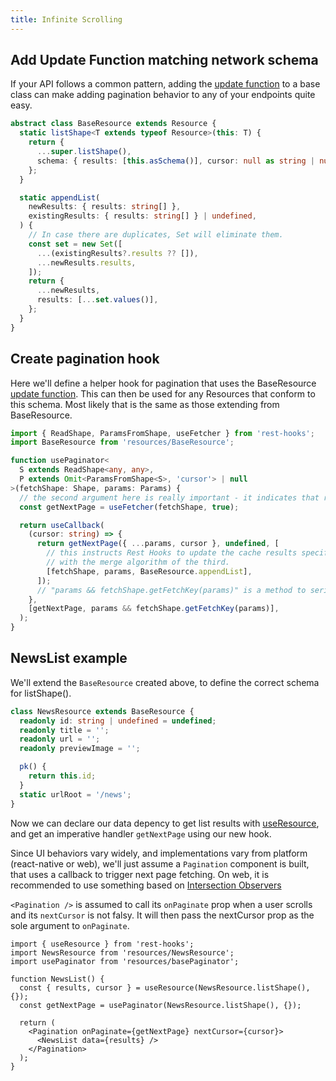 ```yaml
---
title: Infinite Scrolling
---
```


## Add Update Function matching network schema

If your API follows a common pattern, adding the [update function](../api/useFetcher#updatefunction-sourceresults-destresults--destresults)
to a base class can make adding pagination behavior to any of your endpoints quite easy.

```typescript
abstract class BaseResource extends Resource {
  static listShape<T extends typeof Resource>(this: T) {
    return {
      ...super.listShape(),
      schema: { results: [this.asSchema()], cursor: null as string | null },
    };
  }

  static appendList(
    newResults: { results: string[] },
    existingResults: { results: string[] } | undefined,
  ) {
    // In case there are duplicates, Set will eliminate them.
    const set = new Set([
      ...(existingResults?.results ?? []),
      ...newResults.results,
    ]);
    return {
      ...newResults,
      results: [...set.values()],
    };
  }
}
```

## Create pagination hook

Here we'll define a helper hook for pagination that uses the BaseResource
[update function](../api/useFetcher#updatefunction-sourceresults-destresults--destresults).
This can then be used for any Resources that conform to this schema. Most likely
that is the same as those extending from BaseResource.

```typescript
import { ReadShape, ParamsFromShape, useFetcher } from 'rest-hooks';
import BaseResource from 'resources/BaseResource';

function usePaginator<
  S extends ReadShape<any, any>,
  P extends Omit<ParamsFromShape<S>, 'cursor'> | null
>(fetchShape: Shape, params: Params) {
  // the second argument here is really important - it indicates that requests should be deduped!
  const getNextPage = useFetcher(fetchShape, true);

  return useCallback(
    (cursor: string) => {
      return getNextPage({ ...params, cursor }, undefined, [
        // this instructs Rest Hooks to update the cache results specified by the first two members
        // with the merge algorithm of the third.
        [fetchShape, params, BaseResource.appendList],
      ]);
      // "params && fetchShape.getFetchKey(params)" is a method to serialize params
    },
    [getNextPage, params && fetchShape.getFetchKey(params)],
  );
}
```

## NewsList example

We'll extend the `BaseResource` created above, to define the correct
schema for listShape().

```typescript
class NewsResource extends BaseResource {
  readonly id: string | undefined = undefined;
  readonly title = '';
  readonly url = '';
  readonly previewImage = '';

  pk() {
    return this.id;
  }
  static urlRoot = '/news';
}
```

Now we can declare our data depency to get list results with [useResource](../api/useresource),
and get an imperative handler `getNextPage` using our new hook.

Since UI behaviors vary widely, and implementations vary from platform (react-native or web),
we'll just assume a `Pagination` component is built, that uses a callback to trigger next
page fetching. On web, it is recommended to use something based on [Intersection Observers](https://developer.mozilla.org/en-US/docs/Web/API/Intersection_Observer_API)

`<Pagination />` is assumed to call its `onPaginate` prop when a user scrolls and its
`nextCursor` is not falsy. It will then pass the nextCursor prop as the sole argument to
`onPaginate`.

```tsx
import { useResource } from 'rest-hooks';
import NewsResource from 'resources/NewsResource';
import usePaginator from 'resources/basePaginator';

function NewsList() {
  const { results, cursor } = useResource(NewsResource.listShape(), {});
  const getNextPage = usePaginator(NewsResource.listShape(), {});

  return (
    <Pagination onPaginate={getNextPage} nextCursor={cursor}>
      <NewsList data={results} />
    </Pagination>
  );
}
```
